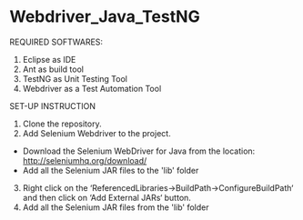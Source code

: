 Webdriver_Java_TestNG
=====================
REQUIRED SOFTWARES:

1. Eclipse as IDE
2. Ant as build tool
2. TestNG as Unit Testing Tool
3. Webdriver as a Test Automation Tool 

SET-UP INSTRUCTION

1. Clone the repository.
2. Add Selenium Webdriver to the project. 
  * Download the Selenium WebDriver for Java from the location: http://seleniumhq.org/download/
  * Add all the Selenium JAR files to the 'lib' folder
3. Right click on the ‘ReferencedLibraries->BuildPath->ConfigureBuildPath‘ and then click on ‘Add External JARs‘ button.
4. Add all the Selenium JAR files from the 'lib' folder

